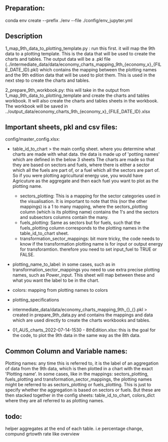 ## Preparation:
conda env create --prefix ./env --file ./config/env_jupyter.yml

## Description
1_map_9th_data_to_plotting_template.py : run this first. it will map the 9th data to a plotting template. This is the data that will be used to create the charts and tables. The output data will be a .pkl file (../intermediate_data/data/economy_charts_mapping_9th_{economy_x}_{FILE_DATE_ID}.pkl) which contains the mapping between the plotting names and the 9th edition data that will be used to plot them. This is used in the next step to create the charts and tables.

2_prepare_9th_workbook.py: this will take in the output from 1_map_9th_data_to_plotting_template and create the charts and tables workbook. It will also create the charts and tables sheets in the workbook. The workbook will be saved in ../output_data/economy_charts_9th_{economy_x}_{FILE_DATE_ID}.xlsx

## Important sheets, pkl and csv files:
config/master_config.xlsx:
- table_id_to_chart > the main config sheet. where you determine what charts are made with what data. the data is made up of 'potting names' which are defined in the below 3 sheets The charts are made so that they are based on sectors and fuels, where there is either a sector which all the fuels are part of, or a fuel which all the sectors are part of. So if you were plotting agricultural energy use, you would have Agricuture as the aggregate and then each fuel you want to plot as the plotting name. 

    - sectors_plotting: This is a mapping for the sector categories used in the visualisation. It is important to note that this (nor the other mappings) is a 1 to many mapping, where the sectors_plotting column (which is its plotting name) contains the 1's and the sectors and subsectors columns contain the many.
    - fuels_plotting: Same as sectors but for fuels, such that the fuels_plotting column corresponds to the plotting names in the table_id_to_chart sheet.
    - transformation_sector_mappings: bit more tricky, the code needs to know if the transformation plotting name is for input or output energy for transforamtion. therefore you need to set input_fuel to TRUE or FALSE.

- plotting_name_to_label: in some cases, such as in transformation_sector_mappings you need to use extra precise plotting names, such as Power_input. This sheet will map between these and what you want the label to be in the chart. 
- colors: mapping from plotting names to colors
- plotting_specifications

- intermediate_data/data/economy_charts_mapping_9th_{}_{}.pkl > created in prepare_9th_data.py and contains the mappings and data which are used directly to create the charts workbooks and tables.

- 01_AUS_charts_2022-07-14-1530 - 8thEdition.xlsx: this is the goal for the code, to plot the 9th data in the same way as the 8th data. 

## Common Column and Variable names:
Plotting names: any time this is referred to, it is the label of an aggregation of data from the 9th data, which is then plotted in a chart with the exact 'Plotting name'. In some cases, like in the mappings: sectors_plotting, fuels_plotting and transformation_sector_mappings, the plotting names might be referred to as sectors_plotting or fuels_plotting. This is just to specify whether the aggregation is based on sectors or fuels. But these are then stacked together in the config sheets: table_id_to_chart, colors_dict where they are all referred to as plotting names.

## todo:
helper aggregates at the end of each table. i.e percentage change, compund grtowth rate like overview




